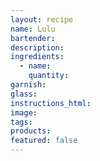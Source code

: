 ```yaml
---
layout: recipe
name: Lulu
bartender:
description:
ingredients:
  - name:
    quantity:
garnish:
glass:
instructions_html:
image:
tags:
products:
featured: false
---
```

